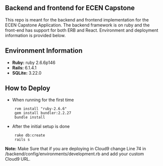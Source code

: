 ## Backend and frontend for ECEN Capstone
This repo is meant for the backend and frontend implementation for the ECEN Capstone Application. The backend framework is on ruby and the front-end has support for both ERB and React. Environment and deployment information is provided below.
## Environment Information

 - **Ruby:** ruby 2.6.6p146
 - **Rails:** 6.1.4.1
 - **SQLite:** 3.22.0

## How to Deploy



 - When running for the first time

		rvm install "ruby-2.6.6"
		gem install bundler:2.2.27
		bundle install
    

 - After the initial setup is done
	
		rake db:create
    	rails s

**Note:** Make Sure that if you are deploying in Cloud9 change Line 74 in /backend/config/environments/development.rb and add your custom Cloud9 URL.
